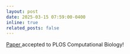 ```yaml
---
layout: post
date: 2025-03-15 07:59:00-0400
inline: true
related_posts: false
---
```


<a href="https://journals.plos.org/ploscompbiol/article?id=10.1371/journal.pcbi.1012153"> Paper </a> accepted to PLOS Computational Biology! </a>
